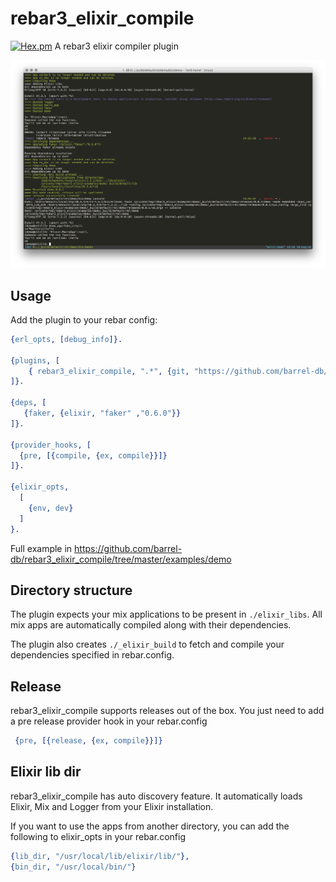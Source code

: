rebar3_elixir_compile
=====
[![Hex.pm](https://img.shields.io/hexpm/v/rebar3_elixir_compile.svg?maxAge=2592000?style=flat-square)]()
A rebar3 elixir compiler plugin

![rebar3_elixir_compile in action](doc/screenshot-release.png)

Usage
-----

Add the plugin to your rebar config:

```erlang
{erl_opts, [debug_info]}.

{plugins, [
    { rebar3_elixir_compile, ".*", {git, "https://github.com/barrel-db/rebar3_elixir_compile.git", {branch, "master"}}}
]}.

{deps, [
   {faker, {elixir, "faker" ,"0.6.0"}}
]}.

{provider_hooks, [
  {pre, [{compile, {ex, compile}}]}
]}.

{elixir_opts, 
  [
    {env, dev}
  ]
}.
```

Full example in https://github.com/barrel-db/rebar3_elixir_compile/tree/master/examples/demo

Directory structure
--------
The plugin expects your mix applications to be present in `./elixir_libs`. All mix apps are automatically compiled along with their dependencies. 

The plugin also creates `./_elixir_build` to fetch and compile your dependencies specified in rebar.config.


Release 
-------
rebar3_elixir_compile supports releases out of the box. You just need to add a pre release provider hook in your rebar.config

```erlang
 {pre, [{release, {ex, compile}}]}  
```

Elixir lib dir
--------

rebar3_elixir_compile has auto discovery feature. It automatically loads Elixir, Mix and Logger from your Elixir installation. 

If you want to use the apps from another directory, you can add the following to elixir_opts in your rebar.config

```erlang
{lib_dir, "/usr/local/lib/elixir/lib/"},
{bin_dir, "/usr/local/bin/"}
```

